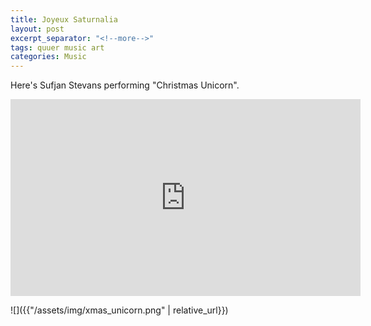 ```yaml
---
title: Joyeux Saturnalia
layout: post
excerpt_separator: "<!--more-->"
tags: quuer music art
categories: Music
---
```


Here's Sufjan Stevans performing "Christmas Unicorn".  <!--more-->

<iframe width="560" height="315" src="https://www.youtube.com/embed/kkDhYzNNCag" frameborder="0" allow="accelerometer; autoplay; clipboard-write; encrypted-media; gyroscope; picture-in-picture" allowfullscreen></iframe>

![]({{"/assets/img/xmas_unicorn.png" | relative_url}})